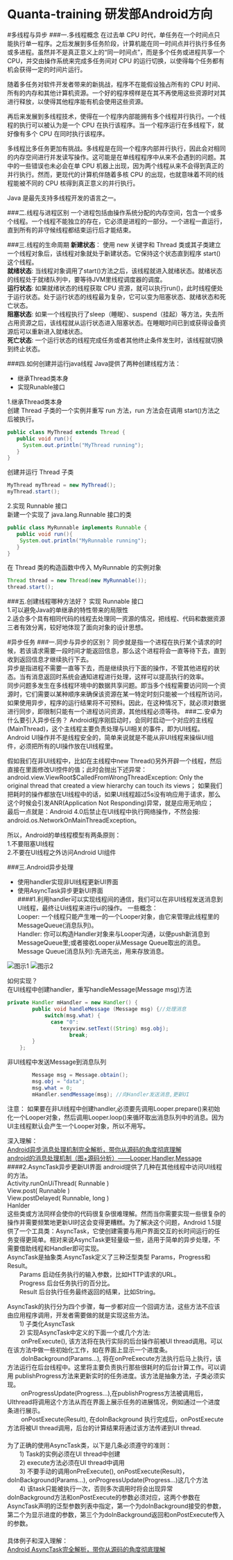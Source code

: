 # Quanta-training 研发部Android方向
#多线程与异步
###一.多线程概念
在过去单 CPU 时代，单任务在一个时间点只能执行单一程序。之后发展到多任务阶段，计算机能在同一时间点并行执行多任务或多进程。虽然并不是真正意义上的“同一时间点”，而是多个任务或进程共享一个 CPU，并交由操作系统来完成多任务间对 CPU 的运行切换，以使得每个任务都有机会获得一定的时间片运行。

随着多任务对软件开发者带来的新挑战，程序不在能假设独占所有的 CPU 时间、所有的内存和其他计算机资源。一个好的程序榜样是在其不再使用这些资源时对其进行释放，以使得其他程序能有机会使用这些资源。

再后来发展到多线程技术，使得在一个程序内部能拥有多个线程并行执行。一个线程的执行可以被认为是一个 CPU 在执行该程序。当一个程序运行在多线程下，就好像有多个 CPU 在同时执行该程序。

多线程比多任务更加有挑战。多线程是在同一个程序内部并行执行，因此会对相同的内存空间进行并发读写操作。这可能是在单线程程序中从来不会遇到的问题。其中的一些错误也未必会在单 CPU 机器上出现，因为两个线程从来不会得到真正的并行执行。然而，更现代的计算机伴随着多核 CPU 的出现，也就意味着不同的线程能被不同的 CPU 核得到真正意义的并行执行。

Java 是最先支持多线程开发的语言之一。

###二.线程与进程区别
一个进程包括由操作系统分配的内存空间，包含一个或多个线程。一个线程不能独立的存在，它必须是进程的一部分。一个进程一直运行，直到所有的非守候线程都结束运行后才能结束。

###三.线程的生命周期
**新建状态**：
使用 new 关键字和 Thread 类或其子类建立一个线程对象后，该线程对象就处于新建状态。它保持这个状态直到程序 start() 这个线程。   
**就绪状态**:
当线程对象调用了start()方法之后，该线程就进入就绪状态。就绪状态的线程处于就绪队列中，要等待JVM里线程调度器的调度。   
**运行状态**:
如果就绪状态的线程获取 CPU 资源，就可以执行run()，此时线程便处于运行状态。处于运行状态的线程最为复杂，它可以变为阻塞状态、就绪状态和死亡状态。   
**阻塞状态**:
如果一个线程执行了sleep（睡眠）、suspend（挂起）等方法，失去所占用资源之后，该线程就从运行状态进入阻塞状态。在睡眠时间已到或获得设备资源后可以重新进入就绪状态。   
**死亡状态**:
一个运行状态的线程完成任务或者其他终止条件发生时，该线程就切换到终止状态。   

###四.如何创建并运行java线程
Java提供了两种创建线程方法：
 - 继承Thread类本身
 - 实现Runable接口

1.继承Thread类本身  
 创建 Thread 子类的一个实例并重写 run 方法，run 方法会在调用 start()方法之后被执行。
```java
public class MyThread extends Thread {
   public void run(){
     System.out.println("MyThread running");
   }
}
```
 创建并运行 Thread 子类
```java
MyThread myThread = new MyThread();
myThread.start();
```
2.实现 Runnable 接口  
 新建一个实现了 java.lang.Runnable 接口的类
```java
public class MyRunnable implements Runnable {
   public void run(){
    System.out.println("MyRunnable running");
   }
}
```
 在 Thread 类的构造函数中传入 MyRunnable 的实例对象
```java
Thread thread = new Thread(new MyRunnable());
thread.start();
```
###五.创建线程哪种方法好？
实现 Runnable 接口   
1.可以避免Java的单继承的特性带来的局限性  
2.适合多个具有相同代码的线程去处理同一资源的情况，把线程、代码和数据资源三者有效分离，较好地体现了面向对象的设计思想。

#异步任务
###一.同步与异步的区别？
同步就是指一个进程在执行某个请求的时候，若该请求需要一段时间才能返回信息，那么这个进程将会一直等待下去，直到收到返回信息才继续执行下去。  
异步是指进程不需要一直等下去，而是继续执行下面的操作，不管其他进程的状态。当有消息返回时系统会通知进程进行处理，这样可以提高执行的效率。  
同步问题多发生在多线程环境中的数据共享问题。即当多个线程需要访问同一个资源时，它们需要以某种顺序来确保该资源在某一特定时刻只能被一个线程所访问，如果使用异步，程序的运行结果将不可预料。因此，在这种情况下，就必须对数据进行同步，即限制只能有一个进程访问资源，其他线程必须等待。
###二.安卓为什么要引入异步任务？
Android程序刚启动时，会同时启动一个对应的主线程(MainThread)，这个主线程主要负责处理与UI相关的事件，即为UI线程。Android UI操作并不是线程安全的，简单来说就是不能从非UI线程来操纵UI组件，必须把所有的UI操作放在UI线程里。

假如我们在非UI线程中，比如在主线程中new Thread()另外开辟一个线程，然后直接在里面修改UI控件的值；此时会抛出下述异常： android.view.ViewRoot$CalledFromWrongThreadException: Only the original thread that created a view hierarchy can touch its views；   如果我们把耗时的操作都放在UI线程中的话，如果UI线程超过5s没有响应用于请求，那么 这个时候会引发ANR(Application Not Responding)异常，就是应用无响应；  
最后一点就是：Android 4.0后禁止在UI线程中执行网络操作，不然会报: android.os.NetworkOnMainThreadException。   

所以，Android的单线程模型有两条原则：    
1.不要阻塞UI线程     
2.不要在UI线程之外访问Android UI组件   

###三.Android异步处理
 - 使用handler实现非UI线程更新UI界面
 - 使用AsyncTask异步更新UI界面   
####1.利用handler可以实现线程间的通信，我们可以在非UI线程发送消息到UI线程，最终让Ui线程来进行ui的操作。
一些概念：  
Looper: 一个线程只能产生唯一的一个Looper对象，由它来管理此线程里的MessageQueue(消息队列)。   
Handler: 你可以构造Handler对象来与Looper沟通，以便push新消息到MessageQueue里;或者接收Looper从Message Queue取出的消息。  
Message Queue(消息队列):先进先出，用来存放消息。   

![图示1](https://github.com/ALLENnan/Quanta-training/blob/master/handler1.png)
![图示2](https://github.com/ALLENnan/Quanta-training/blob/master/handler2.png)  

如何实现？  
在UI线程中创建handler，重写handleMessage(Message msg)方法  
```java
private Handler mHandler = new Handler() {  
        public void handleMessage (Message msg) {//处理消息  
            switch(msg.what) {  
              case "0":
                 texyview.setText((String) msg.obj);
                    break;
        }  
    };  
```
非UI线程中发送Message到消息队列
```java
        Message msg = Message.obtain();
        msg.obj = "data";
        msg.what = 0;
        mHandler.sendMessage(msg); //向Handler发送消息,更新UI
```
注意：
如果要在非UI线程中创建handler,必须要先调用Looper.prepare()来初始化一个Looper对象，然后调用Looper.loop()来循环取出消息队列中的消息。因为UI主线程默认会产生一个Looper对象，所以不用写。

深入理解：  
[Android异步消息处理机制完全解析，带你从源码的角度彻底理解](http://blog.csdn.net/guolin_blog/article/details/9991569)   
[android的消息处理机制（图+源码分析）——Looper,Handler,Message](http://www.cnblogs.com/codingmyworld/archive/2011/09/12/2174255.html)   
####2.AsyncTask异步更新UI界面
android提供了几种在其他线程中访问UI线程的方法。   
Activity.runOnUiThread( Runnable )    
View.post( Runnable )    
View.postDelayed( Runnable, long )    
Hanlder    
这些类或方法同样会使你的代码很复杂很难理解。然而当你需要实现一些很复杂的操作并需要频繁地更新UI时这会变得更糟糕。为了解决这个问题，Android 1.5提供了一个工具类：AsyncTask，它使创建需要与用户界面交互的长时间运行的任务变得更简单。相对来说AsyncTask更轻量级一些，适用于简单的异步处理，不需要借助线程和Handler即可实现。    
AsyncTask是抽象类.AsyncTask定义了三种泛型类型 Params，Progress和Result。    
　　Params 启动任务执行的输入参数，比如HTTP请求的URL。    
　　Progress 后台任务执行的百分比。    
　　Result 后台执行任务最终返回的结果，比如String。    

AsyncTask的执行分为四个步骤，每一步都对应一个回调方法，这些方法不应该由应用程序调用，开发者需要做的就是实现这些方法。   
　　1) 子类化AsyncTask   
　　2) 实现AsyncTask中定义的下面一个或几个方法:  
　　  onPreExecute(), 该方法将在执行实际的后台操作前被UI thread调用。可以在该方法中做一些初始化工作，如在界面上显示一个进度条。      
　　  doInBackground(Params...), 将在onPreExecute方法执行后马上执行，该方法运行在后台线程中。这里将主要负责执行那些很耗时的后台计算工作。可以调用 publishProgress方法来更新实时的任务进度。该方法是抽象方法，子类必须实现。      
　　  onProgressUpdate(Progress...),在publishProgress方法被调用后，UIthread将调用这个方法从而在界面上展示任务的进展情况，例如通过一个进度条进行展示。       
　　  onPostExecute(Result), 在doInBackground 执行完成后，onPostExecute 方法将被UI thread调用，后台的计算结果将通过该方法传递到UI thread.   　  　 
　　  
为了正确的使用AsyncTask类，以下是几条必须遵守的准则：   
　　1) Task的实例必须在UI thread中创建   
　　2) execute方法必须在UI thread中调用   
　　3) 不要手动的调用onPreExecute(), onPostExecute(Result)，doInBackground(Params...), onProgressUpdate(Progress...)这几个方法 
　　4) 该task只能被执行一次，否则多次调用时将会出现异常   
doInBackground方法和onPostExecute的参数必须对应，这两个参数在AsyncTask声明的泛型参数列表中指定，第一个为doInBackground接受的参数，第二个为显示进度的参数，第三个为doInBackground返回和onPostExecute传入的参数。   
　　  
具体例子和深入理解：  
[ Android AsyncTask完全解析，带你从源码的角度彻底理解](http://blog.csdn.net/guolin_blog/article/details/11711405)  
